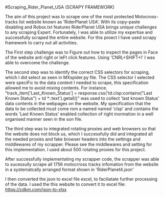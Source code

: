 #Scraping_Rider_Planet_USA (SCRAPY FRAMEWORK)

The aim of  this project was to scrape one of the most protected Motocross-tracks list website known as 'RiderPlanet USA'. With its copy-paste disabling and Robox.txt features RiderPlanet USA brings unique challenges to any scraping Expert. Fortunately, I was able to utilize my expertise and successfully scraped the entire website. For this proect I have used scrapy framework to carry out all activities.

The First step challenge was to Figure out how to inspect the pages in Face of the website anti right or leFt click features. Using 'CNRL+SHIFT+I' I was able to overcome the challenge.

The second step was to identify the correct CSS selectors for scraping, which I did select as seen in MXspider.py file. The CSS selector I selected were speciFic to the data content I needed to scrape, this specification allowed me to avoid mixing contents. For instance, "track_item['Last_Known_Status'] = response.css('td.clsp:contains("Last Known Status") + td *::text').getall()" was used to collect 'last known Status' data contents in the webpages on the website. My specification that the data to be collected must come rom a named named 'clsp' and contains the words 'Last Known Status' enabled collection of right inormation in a well organised manner seen in the son file.

The third step was to integrated rotating proxies and web browsers so that the website does not block us, which I successfully did and integrated all the needed proxies and fake browser headers into the settings and middlewares of my scrapper. Please see the middlewares and setting for this implementation. I used about 500 rotating proxies for this project. 

After successfully implementating my scrapper code, the scrapper was able to sucessully scrape all 1756 motocrross tracks infomation from the website in a systematcally arranged format shown in 'RiderPlanet4.json'

I then converted the json to excel file excel, to faciliatate further processing of the data. I used the this website to convert it to excel file: https://cdkm.com/json-to-xlsx

